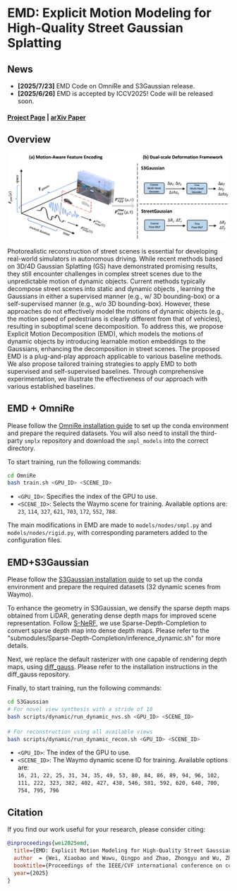 # EMD: Explicit Motion Modeling for High-Quality Street Gaussian Splatting

## News
- **[2025/7/23]** EMD Code on OmniRe and S3Gaussian release.
- **[2025/6/26]** EMD is accepted by ICCV2025! Code will be released soon.

#### [Project Page](https://qingpowuwu.github.io/emdgaussian.github.io/) | [**arXiv Paper**](https://arxiv.org/abs/2411.15582)

## Overview

![overview](./static/images/2-pipeline.png)

Photorealistic reconstruction of street scenes is essential for developing real-world simulators in autonomous driving. While recent methods based on 3D/4D Gaussian Splatting (GS) have demonstrated promising results, they still encounter challenges in complex street scenes due to the unpredictable motion of dynamic objects. Current methods typically decompose street scenes into static and dynamic objects , learning the Gaussians in either a supervised manner (e.g., w/ 3D bounding-box) or a self-supervised manner (e.g., w/o 3D bounding-box). However, these approaches do not effectively model the motions of dynamic objects (e.g., the motion speed of pedestrians is clearly different from that of vehicles), resulting in suboptimal scene decomposition. To address this, we propose Explicit Motion Decomposition (EMD), which models the motions of dynamic objects by introducing learnable motion embeddings to the Gaussians, enhancing the decomposition in street scenes. The proposed EMD is a plug-and-play approach applicable to various baseline methods. We also propose tailored training strategies to apply EMD to both supervised and self-supervised baselines. Through comprehensive experimentation, we illustrate the effectiveness of our approach with various established baselines.

## EMD + OmniRe

Please follow the [OmniRe installation guide](https://github.com/ziyc/drivestudio?tab=readme-ov-file#-installation) to set up the conda environment and prepare the required datasets. You will also need to install the third-party `smplx` repository and download the `smpl_models` into the correct directory. 

To start training, run the following commands:

```bash
cd OmniRe
bash train.sh <GPU_ID> <SCENE_ID>
```

- `<GPU_ID>`: Specifies the index of the GPU to use.
- `<SCENE_ID>`: Selects the Waymo scene for training. Available options are: `23`, `114`, `327`, `621`, `703`, `172`, `552`, `788`.

The main modifications in EMD are made to `models/nodes/smpl.py` and `models/nodes/rigid.py`, with corresponding parameters added to the configuration files.

## EMD+S3Gaussian

Please follow the [S3Gaussian installation guide](https://github.com/nnanhuang/S3Gaussian?tab=readme-ov-file#environmental-setups) to set up the conda environment and prepare the required datasets (32 dynamic scenes from Waymo).

To enhance the geometry in S3Gaussian, we densify the sparse depth maps obtained from LiDAR, generating dense depth maps for improved scene representation. Follow [S-NeRF](https://github.com/fudan-zvg/S-NeRF), we use Sparse-Depth-Completion to convert sparse depth map into dense depth maps. Please refer to the "submodules/Sparse-Depth-Completion/inference_dynamic.sh" for more details. 

Next, we replace the default rasterizer with one capable of rendering depth maps, using [diff_gauss](https://github.com/slothfulxtx/diff-gaussian-rasterization). Please refer to the installation instructions in the diff_gauss repository.

Finally, to start training, run the following commands:

```bash
cd S3Gaussian
# For novel view synthesis with a stride of 10
bash scripts/dynamic/run_dynamic_nvs.sh <GPU_ID> <SCENE_ID>

# For reconstruction using all available views
bash scripts/dynamic/run_dynamic_recon.sh <GPU_ID> <SCENE_ID>
```

- `<GPU_ID>`: The index of the GPU to use.
- `<SCENE_ID>`: The Waymo dynamic scene ID for training. Available options are:  
  `16, 21, 22, 25, 31, 34, 35, 49, 53, 80, 84, 86, 89, 94, 96, 102, 111, 222, 323, 382, 402, 427, 438, 546, 581, 592, 620, 640, 700, 754, 795, 796`


## Citation

If you find our work useful for your research, please consider citing:

```bibtex
@inproceedings{wei2025emd,
  title={EMD: Explicit Motion Modeling for High-Quality Street Gaussian Splatting},
  author  = {Wei, Xiaobao and Wuwu, Qingpo and Zhao, Zhongyu and Wu, Zhuangzhe and Huang, Nan and Lu, Ming and Ma, Ningning and Zhang, Shanghang},
  booktitle={Proceedings of the IEEE/CVF international conference on computer vision},
  year={2025}
}
